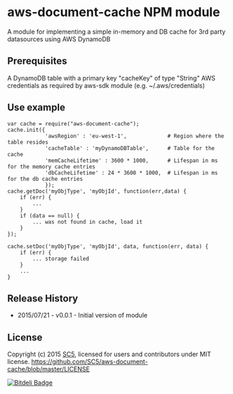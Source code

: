 # aws-document-cache NPM module

A module for implementing a simple in-memory and DB cache for 3rd party datasources using AWS DynamoDB

## Prerequisites

A DynamoDB table with a primary key "cacheKey" of type "String"
AWS credentials as required by aws-sdk module (e.g. ~/.aws/credentials)

## Use example


    var cache = require("aws-document-cache");
    cache.init({
                'awsRegion' : 'eu-west-1',             # Region where the table resides
                'cacheTable' : 'myDynamoDBTable',      # Table for the cache
                'memCacheLifetime' : 3600 * 1000,      # Lifespan in ms for the memory cache entries
                'dbCacheLifetime' : 24 * 3600 * 1000,  # Lifespan in ms for the db cache entries
                });
    cache.getDoc('myObjType', 'myObjId', function(err,data) {
        if (err) {
            ...
        }
        if (data == null) {
            ... was not found in cache, load it
        }
    });

    cache.setDoc('myObjType', 'myObjId', data, function(err, data) {
        if (err) {
            ... storage failed
        }
        ...
    }

    


## Release History

* 2015/07/21 - v0.0.1 - Initial version of module


## License

Copyright (c) 2015 [SC5](http://sc5.io/), licensed for users and contributors under MIT license.
https://github.com/SC5/aws-document-cache/blob/master/LICENSE


[![Bitdeli Badge](https://d2weczhvl823v0.cloudfront.net/SC5/sc5-aws-lambda-boilerplate/trend.png)](https://bitdeli.com/free "Bitdeli Badge")
